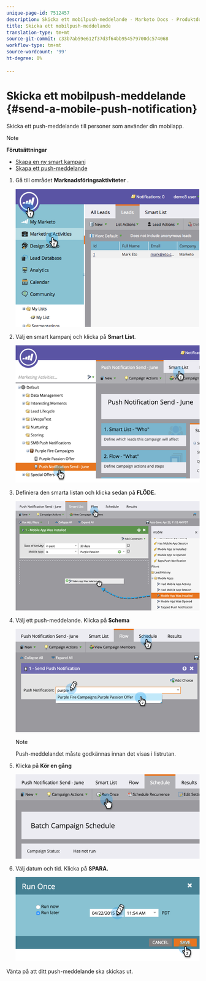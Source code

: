 ```yaml
---
unique-page-id: 7512457
description: Skicka ett mobilpush-meddelande - Marketo Docs - Produktdokumentation
title: Skicka ett mobilpush-meddelande
translation-type: tm+mt
source-git-commit: c33b7ab59e612f37d3f64bb954579700dc574068
workflow-type: tm+mt
source-wordcount: '99'
ht-degree: 0%

---
```



# Skicka ett mobilpush-meddelande {#send-a-mobile-push-notification}

Skicka ett push-meddelande till personer som använder din mobilapp.

>[!NOTE]
>
>**Förutsättningar**
>
>* [Skapa en ny smart kampanj](../../../product-docs/core-marketo-concepts/smart-campaigns/creating-a-smart-campaign/create-a-new-smart-campaign.md)
>* [Skapa ett push-meddelande](create-a-push-notification.md)

>



1. Gå till området **Marknadsföringsaktiviteter** .

   ![](assets/image2015-4-22-18-3a31-3a54.png)

1. Välj en smart kampanj och klicka på **Smart List**.

   ![](assets/image2015-4-23-17-3a57-3a46.png)

1. Definiera den smarta listan och klicka sedan på **FLÖDE.**

   ![](assets/image2015-4-22-18-3a33-3a13.png)

1. Välj ett push-meddelande. Klicka på **Schema**

   ![](assets/image2015-4-22-18-3a33-3a38.png)

   >[!NOTE]
   >
   >Push-meddelandet måste godkännas innan det visas i listrutan.

1. Klicka på **Kör en gång**

   ![](assets/image2015-4-23-18-3a0-3a54.png)

1. Välj datum och tid. Klicka på **SPARA.**

   ![](assets/image2015-4-23-18-3a1-3a33.png)

Vänta på att ditt push-meddelande ska skickas ut.
